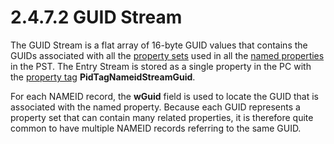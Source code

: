 <html dir="LTR" xmlns:mshelp="http://msdn.microsoft.com/mshelp" xmlns:ddue="http://ddue.schemas.microsoft.com/authoring/2003/5" xmlns:xlink="http://www.w3.org/1999/xlink" xmlns:tool="http://www.microsoft.com/tooltip">
    <head>
        <meta http-equiv="Content-Type" content="text/html; CHARSET=utf-8"></meta>
        <meta name="save" content="history"></meta>
        <title>2.4.7.2 GUID Stream</title>
        <xml>
            <mshelp:toctitle title="2.4.7.2 GUID Stream"></mshelp:toctitle>
            <mshelp:rltitle title="[MS-PST]: GUID Stream"></mshelp:rltitle>
            <mshelp:keyword index="A" term="0f67b30c-0891-44ef-9a80-24d43ba1b28c"></mshelp:keyword>
            <mshelp:attr name="DCSext.ContentType" value="open specification"></mshelp:attr>
            <mshelp:attr name="AssetID" value="0f67b30c-0891-44ef-9a80-24d43ba1b28c"></mshelp:attr>
            <mshelp:attr name="TopicType" value="kbRef"></mshelp:attr>
            <mshelp:attr name="DCSext.Title" value="[MS-PST]: GUID Stream" />
        </xml>
    </head>
    <body>
        <div id="header">
            <h1 class="heading">2.4.7.2 GUID Stream</h1>
        </div>
        <div id="mainSection">
            <div id="mainBody">
                <div id="allHistory" class="saveHistory"></div>
                <div id="sectionSection0" class="section" name="collapseableSection">
                    

<p>The GUID Stream is a flat array of 16-byte GUID values that
contains the GUIDs associated with all the <a href="08220cc9-69b1-4072-a2e7-2a0ff201d505.htm#gt_dc3c2e4a-3b46-4284-973e-cc0e362a3264">property sets</a> used in all
the <a href="08220cc9-69b1-4072-a2e7-2a0ff201d505.htm#gt_e6245def-e67d-4ab2-8c7d-04863b1c1063">named properties</a> in
the PST. The Entry Stream is stored as a single property in the PC with the <a href="08220cc9-69b1-4072-a2e7-2a0ff201d505.htm#gt_550ffe03-4145-49d1-8370-a9906b00452c">property tag</a> <b>PidTagNameidStreamGuid</b>.</p>

<p>For each NAMEID record, the <b>wGuid</b> field is used to
locate the GUID that is associated with the named property. Because each GUID
represents a property set that can contain many related properties, it is
therefore quite common to have multiple NAMEID records referring to the same
GUID.</p>
                </div>
            </div>
        </div>
    </body>
</html>